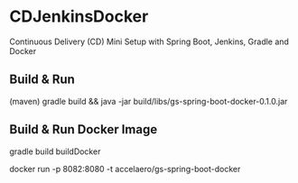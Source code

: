 # CDJenkinsDocker
Continuous Delivery  (CD) Mini Setup with Spring Boot, Jenkins, Gradle and Docker

## Build & Run


(maven) gradle build && java -jar build/libs/gs-spring-boot-docker-0.1.0.jar

## Build & Run Docker Image

gradle build buildDocker

docker run -p 8082:8080 -t accelaero/gs-spring-boot-docker



